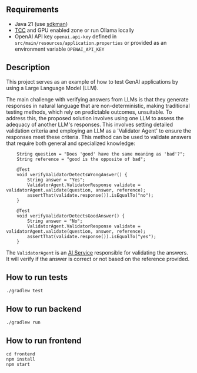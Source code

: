 ## Requirements
- Java 21 (use [sdkman](https://sdkman.io/))
- [TCC](https://testcontainers.com/desktop/) and GPU enabled zone or run Ollama locally
- OpenAI API key `openai.api-key` defined in `src/main/resources/application.properties` or provided as an environment variable `OPENAI_API_KEY`

## Description
This project serves as an example of how to test GenAI applications by using a Large Language Model (LLM).

The main challenge with verifying answers from LLMs is that they generate responses in natural language that are non-deterministic, making traditional testing methods, which rely on predictable outcomes, unsuitable. 
To address this, the proposed solution involves using one LLM to assess the adequacy of another LLM's responses. This involves setting detailed validation criteria and employing an LLM as a 'Validator Agent' to ensure the responses meet these criteria. This method can be used to validate answers that require both general and specialized knowledge:

```
    String question = "Does 'good' have the same meaning as 'bad'?";
    String reference = "good is the opposite of bad";

    @Test
    void verifyValidatorDetectsWrongAnswer() {
        String answer = "Yes";
        ValidatorAgent.ValidatorResponse validate = validatorAgent.validate(question, answer, reference);
        assertThat(validate.response()).isEqualTo("no");
    }

    @Test
    void verifyValidatorDetectsGoodAnswer() {
        String answer = "No";
        ValidatorAgent.ValidatorResponse validate = validatorAgent.validate(question, answer, reference);
        assertThat(validate.response()).isEqualTo("yes");
    }
```
The `ValidatorAgent` is an [AI Service](https://docs.langchain4j.dev/tutorials/ai-services/) responsible for validating the answers. It will verify if the answer is correct or not based on the reference provided.

## How to run tests
```shell
./gradlew test
```

## How to run backend
```shell
./gradlew run
```

## How to run frontend
```shell
cd frontend
npm install
npm start
```
